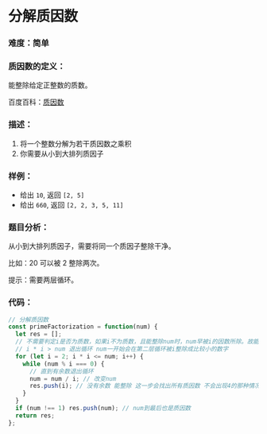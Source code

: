 # 分解质因数

### 难度：简单

### 质因数的定义：

能整除给定正整数的质数。

百度百科：[质因数](https://baike.baidu.com/item/%E8%B4%A8%E5%9B%A0%E6%95%B0#reference-[1]-341369-wrap)

### 描述：

1. 将一个整数分解为若干质因数之乘积
2. 你需要从小到大排列质因子

### 样例：

- 给出 `10`, 返回 `[2, 5]`
- 给出 `660`, 返回 `[2, 2, 3, 5, 11]`

### 题目分析：

从小到大排列质因子，需要将同一个质因子整除干净。

比如：20 可以被 2 整除两次。

提示：需要两层循环。

### 代码：

```js
// 分解质因数
const primeFactorization = function(num) {
  let res = [];
  // 不需要判定i是否为质数，如果i不为质数，且能整除num时，num早被i的因数所除。故能整除num的i必是质数。
  // i * i > num 退出循环 num一开始会在第二层循环被i整除成比较小的数字
  for (let i = 2; i * i <= num; i++) {
    while (num % i === 0) {
      // 直到有余数退出循环
      num = num / i; // 改变num
      res.push(i); // 没有余数 能整除 这一步会找出所有质因数 不会出现4的那种情况
    }
  }
  if (num !== 1) res.push(num); // num到最后也是质因数
  return res;
};
```